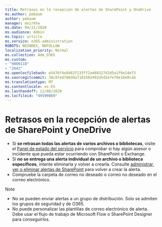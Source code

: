 ```yaml
---
title: Retrasos en la recepción de alertas de SharePoint y OneDrive
ms.author: pebaum
author: pebaum
manager: mnirkhe
ms.date: 04/21/2020
ms.audience: Admin
ms.topic: article
ms.service: o365-administration
ROBOTS: NOINDEX, NOFOLLOW
localization_priority: Normal
ms.collection: Adm_O365
ms.custom:
- "9000118"
- "2642"
ms.openlocfilehash: e5476f4e8462f233ff2a46832742d5a1f6e14e73
ms.sourcegitcommit: 38c87ed786dda7181562492d5d2e7ef0e18e0cab
ms.translationtype: MT
ms.contentlocale: es-ES
ms.lasthandoff: 12/08/2020
ms.locfileid: "49599869"
---
```

# <a name="delays-in-receiving-sharepoint-and-onedrive-alerts"></a>Retrasos en la recepción de alertas de SharePoint y OneDrive

- Si **se retrasan todas las alertas de varios archivos o bibliotecas**, visite el [Panel de estado del servicio](https://portal.office.com/adminportal/home?ref=/servicehealth) para comprobar si hay algún asesor o incidente que pueda estar ocurriendo con SharePoint o Exchange.
- Si **no se entrega una alerta individual de un archivo o biblioteca específicos**, intente eliminarla y volver a crearla. Consulte [administrar, ver o eliminar alertas de SharePoint](https://support.microsoft.com/office/99dfb19c-9a90-4a8c-aba1-aa8c8afb0de2) para volver a crear la alerta.
- Compruebe la carpeta de correo no deseado o correo no deseado en el correo electrónico.

> [!NOTE]
> - No se pueden enviar alertas a un grupo de distribución. Solo se admiten los grupos de seguridad y de O365.
> - No puede personalizar las plantillas de correo electrónico de alerta. Debe usar el flujo de trabajo de Microsoft Flow o SharePoint Designer para conseguirlos.

